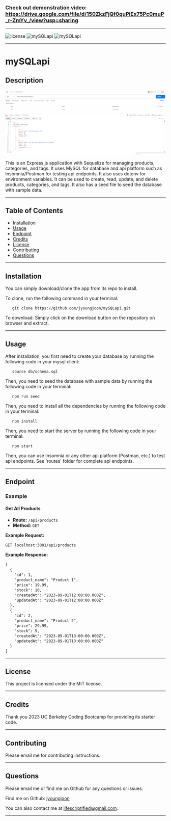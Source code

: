 ### Check out demonstration video: https://drive.google.com/file/d/150ZkzFjQf0quPiEx75Pc0muP_r-ZmYv_/view?usp=sharing

---

![license](https://img.shields.io/badge/license-MIT-green.svg) ![mySQLapi](https://img.shields.io/github/languages/count/jyoungjoon/mySQLapi) ![mySQLapi](https://img.shields.io/github/languages/top/jyoungjoon/mySQLapi)

---

# mySQLapi

## Description

![Screenshot](./assets/images/screenshot.png)


This is an Express.js application with Sequelize for managing products, categories, and tags. It uses MySQL for database and api platform such as Insomnia/Postman for testing api endpoints. It also uses dotenv for environment variables. It can be used to create, read, update, and delete products, categories, and tags. It also has a seed file to seed the database with sample data.


---

## Table of Contents

- [Installation](#installation)
- [Usage](#usage)
- [Endpoint](#endpoint)
- [Credits](#credits)
- [License](#license)
- [Contributing](#contributing)
- [Questions](#questions)

---

## Installation

You can simply download/clone the app from its repo to install.

To clone, run the following command in your terminal:

```
   git clone https://github.com/jyoungjoon/mySQLapi.git
```

To download: Simply click on the download button on the repository on browser and extract.

---

## Usage

After installation, you first need to create your database by running the following code in your mysql client:

```
   source db/schema.sql
```

Then, you need to seed the database with sample data by running the following code in your terminal:

```
   npm run seed
```

Then, you need to install all the dependencies by running the following code in your terminal:

```
   npm install
```

Then, you need to start the server by running the following code in your terminal:

```
   npm start
```

Then, you can use Insomnia or any other api platform (Postman, etc.) to test api endpoints. See 'routes' folder for complete api endpoints.

---

## Endpoint

### Example

#### Get All Products

- **Route:** `/api/products`
- **Method:** `GET`

**Example Request:**

```
GET localhost:3001/api/products
```

**Example Response:**

```
[
  {
    "id": 1,
    "product_name": "Product 1",
    "price": 19.99,
    "stock": 10,
    "createdAt": "2023-09-01T12:00:00.000Z",
    "updatedAt": "2023-09-01T12:00:00.000Z"
  },
  {
    "id": 2,
    "product_name": "Product 2",
    "price": 29.99,
    "stock": 5,
    "createdAt": "2023-09-01T13:00:00.000Z",
    "updatedAt": "2023-09-01T13:00:00.000Z"
  }
]
```

---

## License

This project is licensed under the MIT license.

---

## Credits

Thank you 2023 UC Berkeley Coding Bootcamp for providing its starter code.

---

## Contributing

Please email me for contributing instructions.

---

## Questions

Please email me or find me on Github for any questions or issues.

Find me on Github: [jyoungjoon](https://github.com/jyoungjoon)

You can also contact me at lifescriptified@gmail.com.

---
